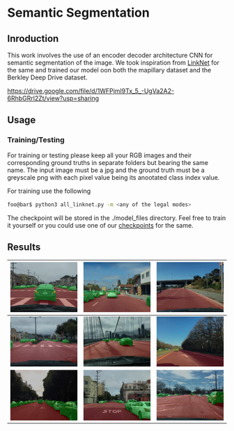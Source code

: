 # Semantic Segmentation

## Inroduction

This work involves the use of an encoder decoder architecture CNN for semantic segmentation of the image. We took inspiration from  [LinkNet](https://arxiv.org/abs/1707.03718) for the same and trained our model oon both the mapillary dataset and the Berkley Deep Drive dataset.

https://drive.google.com/file/d/1WFPjmI9Tx_5_-UgVa2A2-6RhbGRrl2Zt/view?usp=sharing

## Usage

### Training/Testing

For training or testing please keep all your RGB images and their corresponding ground truths in separate folders but bearing the same name. The input image must be a jpg and the ground truth must be a greyscale png with each pixel value being its anootated class index value.

For training use the following

```  bash
foo@bar$ python3 all_linknet.py -m <any of the legal modes> 
```

The checkpoint will be stored in the ./model_files directory. Feel free to train it yourself or you could use one of our [checkpoints](www.checkpoint.com) for the same.

## Results

| ![](./assets/3.png)   | ![](./assets/84.png)  | ![](./assets/122.png) |
| --------------------- | --------------------- | --------------------- |
| ![](./assets/144.png) | ![](./assets/196.png) | ![](./assets/230.png) |
| ![](./assets/306.png) | ![](./assets/326.png) | ![](./assets/409.png) |

